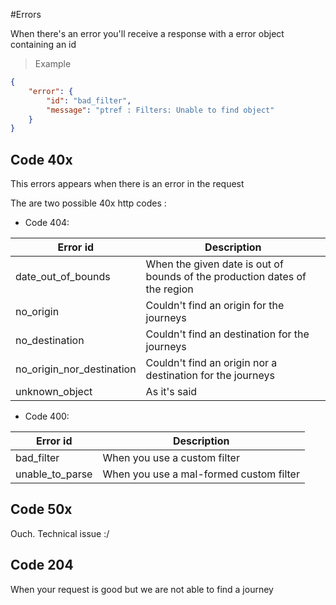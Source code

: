 #Errors

<aside class="notice">When there's an error you'll receive a response with a error object
containing an id
</aside>


>Example

```json
{
    "error": {
        "id": "bad_filter",
        "message": "ptref : Filters: Unable to find object"
    }
}
```



Code 40x
--------

This errors appears when there is an error in the request

The are two possible 40x http codes :

-   Code 404:

| Error id                     | Description                                                                |
|------------------------------|----------------------------------------------------------------------------|
| date\_out\_of\_bounds        | When the given date is out of bounds of the production dates of the region |
| no\_origin                   | Couldn't find an origin for the journeys                                   |
| no\_destination              | Couldn't find an destination for the journeys                              |
| no\_origin\_nor\_destination | Couldn't find an origin nor a destination for the journeys                 |
| unknown\_object              | As it's said                                                               |

-   Code 400:

| Error id          | Description                             |
|-------------------|-----------------------------------------|
| bad\_filter       | When you use a custom filter            |
| unable\_to\_parse | When you use a mal-formed custom filter |

Code 50x
--------

Ouch. Technical issue :/

Code 204
--------

When your request is good but we are not able to find a journey